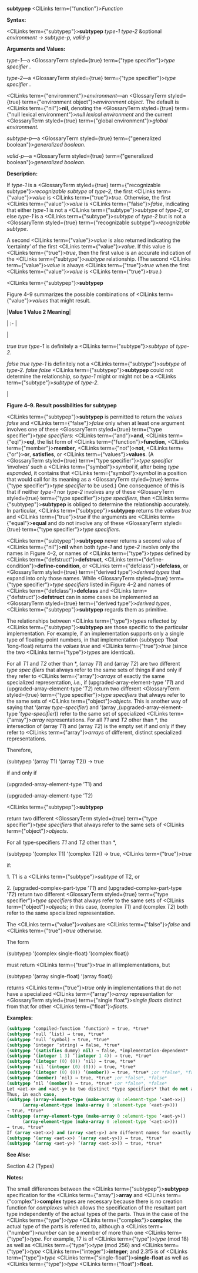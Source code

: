 **subtypep** <ClLinks  term={"function"}><i>Function</i></ClLinks> 



**Syntax:** 



<ClLinks  term={"subtypep"}><b>subtypep</b></ClLinks> *type-1 type-2* &amp;optional *environment → subtype-p, valid-p* 



**Arguments and Values:** 



*type-1*—a <GlossaryTerm styled={true} term={"type specifier"}><i>type specifier</i></GlossaryTerm> . 



*type-2*—a <GlossaryTerm styled={true} term={"type specifier"}><i>type specifier</i></GlossaryTerm> . 



<ClLinks  term={"environment"}><i>environment</i></ClLinks>—an <GlossaryTerm styled={true} term={"environment object"}><i>environment object</i></GlossaryTerm>. The default is <ClLinks  term={"nil"}><b>nil</b></ClLinks>, denoting the <GlossaryTerm styled={true} term={"null lexical environment"}><i>null lexical environment</i></GlossaryTerm> and the current <GlossaryTerm styled={true} term={"global environment"}><i>global environment</i></GlossaryTerm>. 



*subtype-p*—a <GlossaryTerm styled={true} term={"generalized boolean"}><i>generalized boolean</i></GlossaryTerm>. 



*valid-p*—a <GlossaryTerm styled={true} term={"generalized boolean"}><i>generalized boolean</i></GlossaryTerm>. 



**Description:** 



If *type-1* is a <GlossaryTerm styled={true} term={"recognizable subtype"}><i>recognizable subtype</i></GlossaryTerm> of *type-2*, the first <ClLinks  term={"value"}><i>value</i></ClLinks> is <ClLinks  term={"true"}><i>true</i></ClLinks>. Otherwise, the first <ClLinks  term={"value"}><i>value</i></ClLinks> is <ClLinks  term={"false"}><i>false</i></ClLinks>, indicating that either *type-1* is not a <ClLinks  term={"subtype"}><i>subtype</i></ClLinks> of *type-2*, or else *type-1* is a <ClLinks  term={"subtype"}><i>subtype</i></ClLinks> of *type-2* but is not a <GlossaryTerm styled={true} term={"recognizable subtype"}><i>recognizable subtype</i></GlossaryTerm>. 



A second <ClLinks  term={"value"}><i>value</i></ClLinks> is also returned indicating the ‘certainty’ of the first <ClLinks  term={"value"}><i>value</i></ClLinks>. If this value is <ClLinks  term={"true"}><i>true</i></ClLinks>, then the first value is an accurate indication of the <ClLinks  term={"subtype"}><i>subtype</i></ClLinks> relationship. (The second <ClLinks  term={"value"}><i>value</i></ClLinks> is always <ClLinks  term={"true"}><i>true</i></ClLinks> when the first <ClLinks  term={"value"}><i>value</i></ClLinks> is <ClLinks  term={"true"}><i>true</i></ClLinks>.)  







<ClLinks  term={"subtypep"}><b>subtypep</b></ClLinks> 



Figure 4–9 summarizes the possible combinations of <ClLinks  term={"value"}><i>values</i></ClLinks> that might result. 



|**Value 1 Value 2 Meaning**|

| :- |

|<p>*true true type-1* is definitely a <ClLinks  term={"subtype"}><i>subtype</i></ClLinks> of *type-2*. </p><p>*false true type-1* is definitely not a <ClLinks  term={"subtype"}><i>subtype</i></ClLinks> of *type-2*. *false false* <ClLinks  term={"subtypep"}><b>subtypep</b></ClLinks> could not determine the relationship, so *type-1* might or might not be a <ClLinks  term={"subtype"}><i>subtype</i></ClLinks> of *type-2*.</p>|





**Figure 4–9. Result possibilities for subtypep** 



<ClLinks  term={"subtypep"}><b>subtypep</b></ClLinks> is permitted to return the *values false* and <ClLinks  term={"false"}><i>false</i></ClLinks> only when at least one argument involves one of these <GlossaryTerm styled={true} term={"type specifier"}><i>type specifiers</i></GlossaryTerm>: <ClLinks  term={"and"}><b>and</b></ClLinks>, <ClLinks  term={"eql"}><b>eql</b></ClLinks>, the list form of <ClLinks  term={"function"}><b>function</b></ClLinks>, <ClLinks  term={"member"}><b>member</b></ClLinks>, <ClLinks  term={"not"}><b>not</b></ClLinks>, <ClLinks  term={"or"}><b>or</b></ClLinks>, **satisfies**, or <ClLinks  term={"values"}><b>values</b></ClLinks>. (A <GlossaryTerm styled={true} term={"type specifier"}><i>type specifier</i></GlossaryTerm> ‘involves’ such a <ClLinks  term={"symbol"}><i>symbol</i></ClLinks> if, after being *type expanded*, it contains that <ClLinks  term={"symbol"}><i>symbol</i></ClLinks> in a position that would call for its meaning as a <GlossaryTerm styled={true} term={"type specifier"}><i>type specifier</i></GlossaryTerm> to be used.) One consequence of this is that if neither *type-1* nor *type-2* involves any of these <GlossaryTerm styled={true} term={"type specifier"}><i>type specifiers</i></GlossaryTerm>, then <ClLinks  term={"subtypep"}><b>subtypep</b></ClLinks> is obliged to determine the relationship accurately. In particular, <ClLinks  term={"subtypep"}><b>subtypep</b></ClLinks> returns the *values true* and <ClLinks  term={"true"}><i>true</i></ClLinks> if the arguments are <ClLinks  term={"equal"}><b>equal</b></ClLinks> and do not involve any of these <GlossaryTerm styled={true} term={"type specifier"}><i>type specifiers</i></GlossaryTerm>. 



<ClLinks  term={"subtypep"}><b>subtypep</b></ClLinks> never returns a second value of <ClLinks  term={"nil"}><b>nil</b></ClLinks> when both *type-1* and *type-2* involve only the names in Figure 4–2, or names of <ClLinks  term={"type"}><i>types</i></ClLinks> defined by <ClLinks  term={"defstruct"}><b>defstruct</b></ClLinks>, <ClLinks  term={"define-condition"}><b>define-condition</b></ClLinks>, or <ClLinks  term={"defclass"}><b>defclass</b></ClLinks>, or <GlossaryTerm styled={true} term={"derived type"}><i>derived types</i></GlossaryTerm> that expand into only those names. While <GlossaryTerm styled={true} term={"type specifier"}><i>type specifiers</i></GlossaryTerm> listed in Figure 4–2 and names of <ClLinks  term={"defclass"}><b>defclass</b></ClLinks> and <ClLinks  term={"defstruct"}><b>defstruct</b></ClLinks> can in some cases be implemented as <GlossaryTerm styled={true} term={"derived type"}><i>derived types</i></GlossaryTerm>, <ClLinks  term={"subtypep"}><b>subtypep</b></ClLinks> regards them as primitive. 



The relationships between <ClLinks  term={"type"}><i>types</i></ClLinks> reflected by <ClLinks  term={"subtypep"}><b>subtypep</b></ClLinks> are those specific to the particular implementation. For example, if an implementation supports only a single type of floating-point numbers, in that implementation (subtypep ’float ’long-float) returns the *values true* and <ClLinks  term={"true"}><i>true</i></ClLinks> (since the two <ClLinks  term={"type"}><i>types</i></ClLinks> are identical). 



For all *T1* and *T2* other than \*, (array *T1*) and (array *T2*) are two different *type spec ifiers* that always refer to the same sets of things if and only if they refer to <ClLinks  term={"array"}><i>arrays</i></ClLinks> of exactly the same specialized representation, *i.e.*, if (upgraded-array-element-type ’*T1*) and (upgraded-array-element-type ’*T2*) return two different <GlossaryTerm styled={true} term={"type specifier"}><i>type specifiers</i></GlossaryTerm> that always refer to the same sets of <ClLinks  term={"object"}><i>objects</i></ClLinks>. This is another way of saying that ‘(array *type-specifier*) and ‘(array ,(upgraded-array-element-type ’*type-specifier*)) refer to the same set of specialized <ClLinks  term={"array"}><i>array</i></ClLinks> representations. For all *T1* and *T2* other than \*, the intersection of (array *T1*) and (array *T2*) is the empty set if and only if they refer to <ClLinks  term={"array"}><i>arrays</i></ClLinks> of different, distinct specialized representations. 



Therefore, 



(subtypep ’(array T1) ’(array T2)) → true 



if and only if 



(upgraded-array-element-type ’T1) and 



(upgraded-array-element-type ’T2)  







<ClLinks  term={"subtypep"}><b>subtypep</b></ClLinks> 



return two different <GlossaryTerm styled={true} term={"type specifier"}><i>type specifiers</i></GlossaryTerm> that always refer to the same sets of <ClLinks  term={"object"}><i>objects</i></ClLinks>. 



For all type-specifiers *T1* and *T2* other than \*, 



(subtypep ’(complex T1) ’(complex T2)) → true, <ClLinks  term={"true"}><i>true</i></ClLinks> 



if: 



1\. T1 is a <ClLinks  term={"subtype"}><i>subtype</i></ClLinks> of T2, or 



2\. (upgraded-complex-part-type ’*T1*) and (upgraded-complex-part-type ’*T2*) return two different <GlossaryTerm styled={true} term={"type specifier"}><i>type specifiers</i></GlossaryTerm> that always refer to the same sets of <ClLinks  term={"object"}><i>objects</i></ClLinks>; in this case, (complex *T1*) and (complex *T2*) both refer to the same specialized representation. 



The <ClLinks  term={"value"}><i>values</i></ClLinks> are <ClLinks  term={"false"}><i>false</i></ClLinks> and <ClLinks  term={"true"}><i>true</i></ClLinks> otherwise. 



The form 



(subtypep ’(complex single-float) ’(complex float)) 



must return <ClLinks  term={"true"}><i>true</i></ClLinks> in all implementations, but 



(subtypep ’(array single-float) ’(array float)) 



returns <ClLinks  term={"true"}><i>true</i></ClLinks> only in implementations that do not have a specialized <ClLinks  term={"array"}><i>array</i></ClLinks> representation for <GlossaryTerm styled={true} term={"single float"}><i>single floats</i></GlossaryTerm> distinct from that for other <ClLinks  term={"float"}><i>floats</i></ClLinks>. 



**Examples:**
```lisp
(subtypep ’compiled-function ’function) → true, *true* 
(subtypep ’null ’list) → true, *true* 
(subtypep ’null ’symbol) → true, *true* 
(subtypep ’integer ’string) → false, *true* 
(subtypep ’(satisfies dummy) nil) → false, *implementation-dependent* 
(subtypep ’(integer 1 3) ’(integer 1 4)) → true, *true* 
(subtypep ’(integer (0) (0)) ’nil) → true, *true* 
(subtypep ’nil ’(integer (0) (0))) → true, *true* 
(subtypep ’(integer (0) (0)) ’(member)) → true, *true* ;or *false*, *false* 
(subtypep ’(member) ’nil) → true, *true* ;or *false*, *false* 
(subtypep ’nil ’(member)) → true, *true* ;or *false*, *false* 
Let <aet-x> and <aet-y> be two distinct *type specifiers* that do not always refer to the same sets of *objects* in a given implementation, but for which **make-array**, will return an *object* of the same *array type*. 
Thus, in each case, 
(subtypep (array-element-type (make-array 0 :element-type ’<aet-x>)) 
	  (array-element-type (make-array 0 :element-type ’<aet-y>))) 
→ true, *true*  
(subtypep (array-element-type (make-array 0 :element-type ’<aet-y>)) 
	  (array-element-type (make-array 0 :element-type ’<aet-x>))) 
→ true, *true* 
If (array <aet-x>) and (array <aet-y>) are different names for exactly the same set of *objects*, these names should always refer to the same sets of *objects*. That implies that the following set of tests are also true: 
(subtypep ’(array <aet-x>) ’(array <aet-y>)) → true, *true* 
(subtypep ’(array <aet-y>) ’(array <aet-x>)) → true, *true* 
```
**See Also:** 



Section 4.2 (Types) 



**Notes:** 



The small differences between the <ClLinks  term={"subtypep"}><b>subtypep</b></ClLinks> specification for the <ClLinks  term={"array"}><b>array</b></ClLinks> and <ClLinks  term={"complex"}><b>complex</b></ClLinks> types are necessary because there is no creation function for *complexes* which allows the specification of the resultant part type independently of the actual types of the parts. Thus in the case of the <ClLinks  term={"type"}><i>type</i></ClLinks> <ClLinks  term={"complex"}><b>complex</b></ClLinks>, the actual type of the parts is referred to, although a <ClLinks  term={"number"}><i>number</i></ClLinks> can be a member of more than one <ClLinks  term={"type"}><i>type</i></ClLinks>. For example, 17 is of <ClLinks  term={"type"}><i>type</i></ClLinks> (mod 18) as well as <ClLinks  term={"type"}><i>type</i></ClLinks> (mod 256) and <ClLinks  term={"type"}><i>type</i></ClLinks> <ClLinks  term={"integer"}><b>integer</b></ClLinks>; and 2.3f5 is of <ClLinks  term={"type"}><i>type</i></ClLinks> <ClLinks  term={"single-float"}><b>single-float</b></ClLinks> as well as <ClLinks  term={"type"}><i>type</i></ClLinks> <ClLinks  term={"float"}><b>float</b></ClLinks>. 



